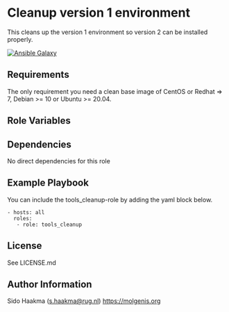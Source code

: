 Cleanup version 1 environment
=========
This cleans up the version 1 environment so version 2 can be installed properly.

[![Ansible Galaxy](https://img.shields.io/badge/ansible--galaxy-tools_cleanup-blue.svg)](https://galaxy.ansible.com/molgenis/armadillo/)

Requirements
------------
The only requirement you need a clean base image of CentOS or Redhat => 7, Debian >= 10 or Ubuntu >= 20.04.

Role Variables
--------------


Dependencies
------------
No direct dependencies for this role

Example Playbook
----------------
You can include the tools_cleanup-role by adding the yaml block below.

    - hosts: all
      roles:
       - role: tools_cleanup
                   
License
-------
See LICENSE.md

Author Information
------------------
Sido Haakma (s.haakma@rug.nl)
https://molgenis.org